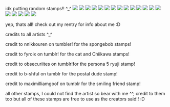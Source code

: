 idk putting random stamps!! ^_^
<img src="https://images-wixmp-ed30a86b8c4ca887773594c2.wixmp.com/f/40c1c9fb-56e2-4469-86dd-c014b5af4075/dybums-8b10bc30-f653-4ea8-bd73-e9d162a6573b.png?token=eyJ0eXAiOiJKV1QiLCJhbGciOiJIUzI1NiJ9.eyJzdWIiOiJ1cm46YXBwOjdlMGQxODg5ODIyNjQzNzNhNWYwZDQxNWVhMGQyNmUwIiwiaXNzIjoidXJuOmFwcDo3ZTBkMTg4OTgyMjY0MzczYTVmMGQ0MTVlYTBkMjZlMCIsIm9iaiI6W1t7InBhdGgiOiJcL2ZcLzQwYzFjOWZiLTU2ZTItNDQ2OS04NmRkLWMwMTRiNWFmNDA3NVwvZHlidW1zLThiMTBiYzMwLWY2NTMtNGVhOC1iZDczLWU5ZDE2MmE2NTczYi5wbmcifV1dLCJhdWQiOlsidXJuOnNlcnZpY2U6ZmlsZS5kb3dubG9hZCJdfQ.79rflcKmeaL4Wwix1l_LpnQJZvTw2Er2o6OLcDghz8Q"/> <img src="https://images-wixmp-ed30a86b8c4ca887773594c2.wixmp.com/f/c5fdf78c-8dda-4f11-b311-9f21f67fe5d8/d3e0pwe-195d8b8b-1f8b-45e3-8da9-96f65d55154c.gif?token=eyJ0eXAiOiJKV1QiLCJhbGciOiJIUzI1NiJ9.eyJzdWIiOiJ1cm46YXBwOjdlMGQxODg5ODIyNjQzNzNhNWYwZDQxNWVhMGQyNmUwIiwiaXNzIjoidXJuOmFwcDo3ZTBkMTg4OTgyMjY0MzczYTVmMGQ0MTVlYTBkMjZlMCIsIm9iaiI6W1t7InBhdGgiOiJcL2ZcL2M1ZmRmNzhjLThkZGEtNGYxMS1iMzExLTlmMjFmNjdmZTVkOFwvZDNlMHB3ZS0xOTVkOGI4Yi0xZjhiLTQ1ZTMtOGRhOS05NmY2NWQ1NTE1NGMuZ2lmIn1dXSwiYXVkIjpbInVybjpzZXJ2aWNlOmZpbGUuZG93bmxvYWQiXX0.WpAwCGPpgVAYyne0YudmLanF7wmLhiI0V0-zxkm-tmA"/> <img src="https://images-wixmp-ed30a86b8c4ca887773594c2.wixmp.com/f/5f7fb413-29e1-4e2e-8fe1-8c57d42db3d4/d95not8-ecaba92e-7856-41f2-a719-02718b2fa861.gif?token=eyJ0eXAiOiJKV1QiLCJhbGciOiJIUzI1NiJ9.eyJzdWIiOiJ1cm46YXBwOjdlMGQxODg5ODIyNjQzNzNhNWYwZDQxNWVhMGQyNmUwIiwiaXNzIjoidXJuOmFwcDo3ZTBkMTg4OTgyMjY0MzczYTVmMGQ0MTVlYTBkMjZlMCIsIm9iaiI6W1t7InBhdGgiOiJcL2ZcLzVmN2ZiNDEzLTI5ZTEtNGUyZS04ZmUxLThjNTdkNDJkYjNkNFwvZDk1bm90OC1lY2FiYTkyZS03ODU2LTQxZjItYTcxOS0wMjcxOGIyZmE4NjEuZ2lmIn1dXSwiYXVkIjpbInVybjpzZXJ2aWNlOmZpbGUuZG93bmxvYWQiXX0.snJD_dXD8q52v1vniW7LsYMPEBmy-JJ_HcdHfTW5iiI"/> <img src="https://images-wixmp-ed30a86b8c4ca887773594c2.wixmp.com/f/c5fdf78c-8dda-4f11-b311-9f21f67fe5d8/d46u6sy-249a2210-cb27-448c-be5b-4dd0637be714.gif?token=eyJ0eXAiOiJKV1QiLCJhbGciOiJIUzI1NiJ9.eyJzdWIiOiJ1cm46YXBwOjdlMGQxODg5ODIyNjQzNzNhNWYwZDQxNWVhMGQyNmUwIiwiaXNzIjoidXJuOmFwcDo3ZTBkMTg4OTgyMjY0MzczYTVmMGQ0MTVlYTBkMjZlMCIsIm9iaiI6W1t7InBhdGgiOiJcL2ZcL2M1ZmRmNzhjLThkZGEtNGYxMS1iMzExLTlmMjFmNjdmZTVkOFwvZDQ2dTZzeS0yNDlhMjIxMC1jYjI3LTQ0OGMtYmU1Yi00ZGQwNjM3YmU3MTQuZ2lmIn1dXSwiYXVkIjpbInVybjpzZXJ2aWNlOmZpbGUuZG93bmxvYWQiXX0.xUHC2TbC-4pnH6esgh8ioUpvYeS3XiuMCVSWYTTz120"/>
<img src="https://64.media.tumblr.com/ef300b5dd56258e9d76857480caae53c/fea9fe6245597c7e-e2/s75x75_c1/b23aab6b22e1f0c4e0c8a68f36b1b555260fc558.gifv"/>
<img src="https://64.media.tumblr.com/cdf9094f010ab35f118c60432db1ebcc/fea9fe6245597c7e-a3/s75x75_c1/1ed6579bbf0ebf1ee24ae335034a3f3f74ac8aa0.gifv"/>
<img src="https://64.media.tumblr.com/4c0c0fd3ec6f2af9a627c1a94e799113/ec8f693b87536b40-ff/s100x200/d898d958c05485f99d1741a9558c06ddee9757ba.gifv"/>
<img src="https://64.media.tumblr.com/282308cb68fcafe2de7ad200af895b2d/0a314c1722fc4072-9d/s100x200/c02d6e31a1a358791b58795c4d6c46cfff329cf4.gifv"/>
<img src="https://64.media.tumblr.com/84dad5d56fd4d70dc3bd86e019dc9022/b81ff3c1ceb05456-f4/s100x200/2d58bcec7ddf20037dd1de04284fefcefc8af456.pnj"/>
<img src="https://64.media.tumblr.com/cfb44b0f533d899dde48ba53d4c8b5fa/16ccc5ca2e0496d6-10/s100x200/2d697cfa245e8340b7193c03761bea6b29d72f77.gifv"/>
<img src="https://64.media.tumblr.com/341d86cb0330e0f7e8fda556d57781cb/9696ceb6a9d4e781-bb/s250x400/6272496c0b698267339ff184ac01382b3a22127e.gifv"/>
<img src="https://64.media.tumblr.com/56b3bc512f4528d9730e1baceac62531/82688584107beceb-13/s100x200/a9789d7c4afad3e733bf703e3d9f01a0a510913a.gifv"/>
<img src="https://64.media.tumblr.com/479fe3e418bc97f9c42f38dbbf1e627e/6adc6c8478d4d04c-98/s100x200/3fdfc4992654cd71345e59b872257243a3917f3d.jpg"/>
<img src="https://64.media.tumblr.com/f9b2ef60da7f4f5ebc62ef496fa26d8b/9313e36817049b56-4d/s100x200/a5db74cf0f738747971a2e036e41b11bb4b3ca67.gifv"/>
<img src="https://64.media.tumblr.com/52f3cc456b1bdf8464db5c95eac29fa5/39e286ffc93b1357-b0/s100x200/1b463dbc7344507bbb89e09848b134a9644157b2.pnj"/>
<img src="https://64.media.tumblr.com/391758c6f8a9b6bde7b52d7f191af6e0/39e286ffc93b1357-e9/s100x200/475a4c2f5565e868d32f4a2c6bfb69a1fd1fa746.gifv"/>
<img src="https://64.media.tumblr.com/33ee92523b877ecf7d5e466bb93feb17/3eb2a1ff3fce4504-e9/s100x200/89afc04e05ec924b352c704c7698d3a628514f87.pnj"/>
<img src="https://64.media.tumblr.com/c85aa0a330e9bbfb28242b73d74fde01/3eb2a1ff3fce4504-dd/s100x200/50109bec446aa56ccbd2c6d5cce412a63d3e0af5.pnj"/>
<img src="https://64.media.tumblr.com/f33d8b77aa72a039e9ad4ae2cb51389b/20ed56725570ded6-0d/s250x400/39b84bd8cdd5111982eb82c1e132c71e00aca4cd.pnj"/>

yep, thats all! check out my rentry for info about me :D

credits to all artists ^_^

credit to  nnikkouren on tumbler! for the spongebob stamps!

credit to fyroix on tumblr! for the cat and Chiikawa stamps!

credit to obsecuriites on tumblr!for the persona 5 ryuji stamp!

credit to b-shful on tumblr for the postal dude stamp!

credit to maximilliamgoof on tumblr for the smiling friend stamp!

all other stamps, I could not find the artist so bear with me ^^, credit to them too but all of these stamps are free to use as the creators said!! :D
